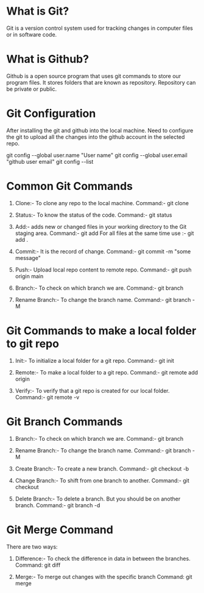 # What is Git?
Git is a version control system used for tracking changes in computer files or in software code.

# What is Github?
Github is a open source program that uses git commands to store our program files.
It stores folders that are known as repository. Repository can be private or public.

# Git Configuration
After installing the git and github into the local machine. Need to configure the git to upload all the changes
into the github account in the selected repo.

git config --global user.name "User name"
git config --global user.email "github user email"
git config --list


# Common Git Commands

1. Clone:- To clone any repo to the local machine. 
   Command:- git clone <git url>

2. Status:- To know the status of the code.
   Command:- git status

3. Add:- adds new or changed files in your working directory to the Git staging area.
   Command:- git add <file name>
   For all files at the same time use :- git add . 

4. Commit:- It is the record of change.
   Command:- git commit -m "some message"

5. Push:- Upload local repo content to remote repo.
   Command:- git push origin main

6. Branch:- To check on which branch we are.
   Command:- git branch

7. Rename Branch:- To change the branch name.
   Command:- git branch -M <branch name>



# Git Commands to make a local folder to git repo

1. Init:- To initialize a local folder for a git repo.
   Command:- git init

2. Remote:- To make a local folder to a git repo.
   Command:- git remote add origin <repo link>

3. Verify:- To verify that a git repo is created for our local folder.
   Command:- git remote -v



# Git Branch Commands

1. Branch:- To check on which branch we are.
   Command:- git branch

2. Rename Branch:- To change the branch name.
   Command:- git branch -M <branch name>

3. Create Branch:- To create a new branch.
   Command:- git checkout -b <new branch name>

4. Change Branch:- To shift from one branch to another.
   Command:- git checkout <branch name>

5. Delete Branch:- To delete a branch. But you should be on another branch.
   Command:- git branch -d <branch name>



# Git Merge Command

There are two ways:

1. Difference:- To check the difference in data in between the branches.
   Command: git diff <branch name>

2. Merge:- To merge out changes with the specific branch
   Command: git merge <branch name>



